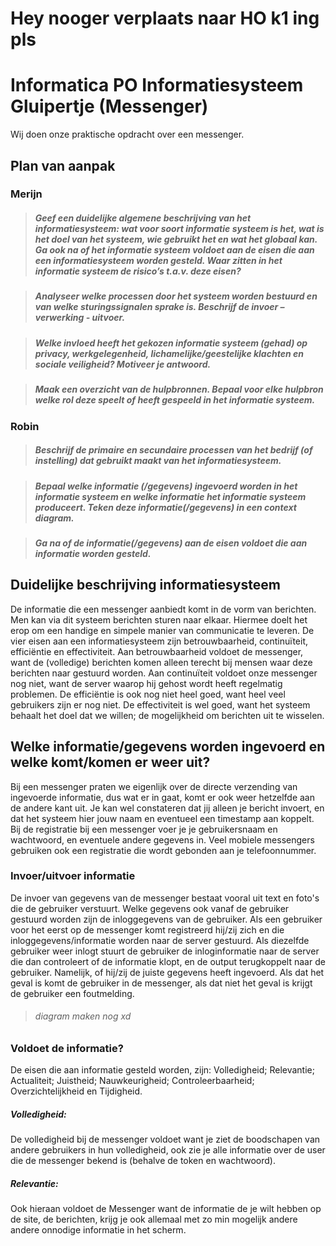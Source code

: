 # Hey nooger verplaats naar HO k1 ing pls


# Informatica PO Informatiesysteem Gluipertje (Messenger)
Wij doen onze praktische opdracht over een messenger.
## Plan van aanpak
### Merijn
> ##### Geef een duidelijke algemene beschrijving van het informatiesysteem: wat voor soort informatie systeem is het, wat is het doel van het systeem, wie gebruikt het en wat het globaal kan. Ga ook na of het informatie systeem voldoet aan de eisen die aan een informatiesysteem worden gesteld. Waar zitten in het informatie systeem de risico’s t.a.v. deze eisen?

> ##### Analyseer welke processen door het systeem worden bestuurd en van welke sturingssignalen sprake is. Beschrijf de invoer – verwerking - uitvoer.

> ##### Welke invloed heeft het gekozen informatie systeem (gehad) op privacy, werkgelegenheid, lichamelijke/geestelijke klachten en sociale veiligheid? Motiveer je antwoord.

> ##### Maak een overzicht van de hulpbronnen. Bepaal voor elke hulpbron welke rol deze speelt of heeft gespeeld in het informatie systeem.

### Robin
> ##### Beschrijf de primaire en secundaire processen van het bedrijf (of instelling) dat gebruikt maakt van het informatiesysteem.

> ##### Bepaal welke informatie (/gegevens) ingevoerd worden in het informatie systeem en welke informatie het informatie systeem produceert. Teken deze informatie(/gegevens) in een context diagram.

> ##### Ga na of de informatie(/gegevens) aan de eisen voldoet die aan informatie worden gesteld.


## Duidelijke beschrijving informatiesysteem
 De informatie die een messenger aanbiedt komt in de vorm van berichten. Men kan via dit systeem berichten sturen naar elkaar. Hiermee doelt het erop om een handige en simpele manier van communicatie te leveren. De vier eisen aan een informatiesysteem zijn betrouwbaarheid, continuïteit, efficiëntie en effectiviteit. Aan betrouwbaarheid voldoet de messenger, want de (volledige) berichten komen alleen terecht bij mensen waar deze berichten naar gestuurd worden. Aan continuïteit voldoet onze messenger nog niet, want de server waarop hij gehost wordt heeft regelmatig problemen. De efficiëntie is ook nog niet heel goed, want heel veel gebruikers zijn er nog niet. De effectiviteit is wel goed, want het systeem behaalt het doel dat we willen; de mogelijkheid om berichten uit te wisselen.

## Welke informatie/gegevens worden ingevoerd en welke komt/komen er weer uit?
 Bij een messenger praten we eigenlijk over de directe verzending van ingevoerde informatie, dus wat er in gaat, komt er ook weer hetzelfde aan de andere kant uit. Je kan wel constateren dat jij alleen je bericht invoert, en dat het systeem hier jouw naam en eventueel een timestamp aan koppelt. Bij de registratie bij een messenger voer je je gebruikersnaam en wachtwoord, en eventuele andere gegevens in. Veel mobiele messengers gebruiken ook een registratie die wordt gebonden aan je telefoonnummer.

### Invoer/uitvoer informatie
De invoer van gegevens van de messenger bestaat vooral uit text en foto's die de gebruiker verstuurt. Welke gegevens ook vanaf de gebruiker gestuurd worden zijn de inloggegevens van de gebruiker. Als een gebruiker voor het eerst op de messenger komt registreerd hij/zij zich en die inloggegevens/informatie worden naar de server gestuurd. Als diezelfde gebruiker weer inlogt stuurt de gebruiker de inloginformatie naar de server die dan controleert of de informatie klopt, en de output terugkoppelt naar de gebruiker. Namelijk, of hij/zij de juiste gegevens heeft ingevoerd. Als dat het geval is komt de gebruiker in de messenger, als dat niet het geval is krijgt de gebruiker een foutmelding. 
> ###### diagram maken nog xd

### Voldoet de informatie?
De eisen die aan informatie gesteld worden, zijn: Volledigheid; Relevantie; Actualiteit; Juistheid; Nauwkeurigheid; Controleerbaarheid; Overzichtelijkheid en Tijdigheid.
 ##### Volledigheid:
De volledigheid bij de messenger voldoet want je ziet de boodschapen van andere gebruikers in hun volledigheid, ook zie je alle informatie over de user die de messenger bekend is (behalve de token en wachtwoord).
##### Relevantie:
Ook hieraan voldoet de Messenger want de informatie de je wilt hebben op de site, de berichten, krijg je ook allemaal met zo min mogelijk andere andere onnodige informatie in het scherm.






